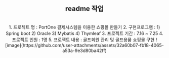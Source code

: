 
<section>
<br>
  <div align="center"> <h2> readme 작업 </h2>  </div> 
  <div align="center"> 
<div align=left>
<form size=5>
<br>
<tr>
<td> 1. 프로젝트 명 : PortOne 결제시스템을 이용한 쇼핑몰 만들기 </td>
<td> 2. 구현프로그램 : 1) Spring boot 2) Oracle 3) Mybatis 4) Thymleaf </td>
<td> 3. 프로젝트 기간 : 7.16 ~ 7.25 </td>
<td> 4. 프로젝트 인원 : 1명 </td>
<td> 5. 프로젝트 내용 : 골프회원 관리 및 골프용품 쇼핑몰 구현 </td>
</tr>
![image](https://github.com/user-attachments/assets/32a60b07-fb18-4065-a53a-9e3d80ba42ff)

<br>
</form>
</div>

  </div> 
<br> 
</section>
